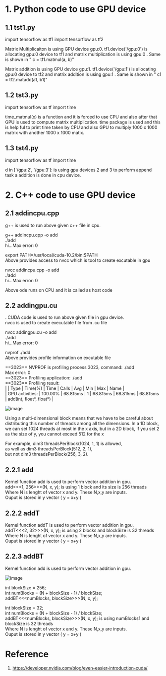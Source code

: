 
# 1. Python code to use GPU device
 
 ##  1.1  tst1.py 
  
import tensorflow as tf1
import tensorflow as tf2

 Matrix Multiplicaiton is using GPU device gpu:0. 
 tf1.device('/gpu:0') is  allocating gpu:0 device to tf1 and   matrix multiplication is using  gpu:0 .  Same is shown in " c = tf1.matmul(a, b)" 

 Matrix addition is using GPU device gpu:1. 
 tf1.device('/gpu:1') is  allocating gpu:0 device to tf2 and   matrix addition is using  gpu:1 .  Same is shown in "   c1 = tf2.matadd(a1, b1)" 
 
 
 
 ##  1.2  tst3.py 
  
import tensorflow as tf
import time

time_matmul(x) is a function and it is forced to  use CPU and also after that GPU is used to compute matrix multiplication.  time package is used and this is help ful to print time taken by CPU and also GPU to multiply 1000 x 1000 matrix with another 1000 x 1000 matix. 
 
 
  ##  1.3  tst4.py 
  
import tensorflow as tf
import time

d in ['/gpu:2', '/gpu:3']: is using  gpu devices 2  and 3 to perform append task a 
addition is done in cpu device.
 
# 2. C++ code to use GPU device
  
 ##  2.1  addincpu.cpp
  g++ is used to run above given c++ file in cpu. 
 
 g++ addincpu.cpp -o add <br>
 ./add  <br>
 hi...Max error: 0 <br>


export PATH=/usr/local/cuda-10.2/bin:$PATH <br>
Above provides access to nvcc which is tool to create excutable in gpu <br>

 nvcc addincpu.cpp -o add <br>
 ./add  <br>
 hi...Max error: 0 <br>

 
 Above ode  runs on  CPU  and it is called as  host code
 
  
 ##  2.2  addingpu.cu  <br>
  .
  CUDA code is used to run above given file in gpu device.   <br>
  nvcc is used to create executable file from .cu file
  
   nvcc addingpu.cu -o add <br>
 ./add  <br>
 hi...Max error: 0 <br>
 
  
  nvprof ./add <br>
  Above provides profile information on excutable file
  
  ==3023== NVPROF is profiling process 3023, command: ./add <br>
Max error: 0 <br>
==3023== Profiling application: ./add <br>
==3023== Profiling result:  <br>
|
        |	Type    |       Time(%)  	 |      Time | 	Calls  |	Avg   	|      Min |  	Max   |                       Name | <br>
       | GPU activities: |     100.00%  |     68.815ms |     1   |     68.815ms | 68.815ms | 68.815ms    |           add(int, float*, float*) |<br>


  
   ![image](https://user-images.githubusercontent.com/58679469/229171538-cc2a6003-f07d-4e29-8128-603b3c0267da.png)
   
Using a multi-dimensional block means that we have to be careful about distributing this number of threads among all the dimensions. In a 1D block, we can set 1024 threads at most in the x axis, but in a 2D block, if you set 2 as the size of y, you cannot exceed 512 for the x

For example, 
dim3 threadsPerBlock(1024, 1, 1) is allowed,  <br>
as well as dim3 threadsPerBlock(512, 2, 1),  <br>
but not dim3 threadsPerBlock(256, 3, 2).<br>

  
  
  ## 2.2.1  add
  Kernel function add is used to perform vector addition in gpu.  <br>
  add<<<1, 256>>>(N, x, y);  is using 1 block and its size is 256 threads   <br>
  Where N is lenght of vector x and y. These N,x,y are inputs.  <br>
  Ouput is stored in y vector ( y = x+y )
  
  ## 2.2.2  addT
  Kernel function addT is used to perform vector addition in gpu.  <br>
  addT<<<2, 32>>>(N, x, y);  is using 2 blocks and blockSize is 32 threads   <br>
  Where N is lenght of vector x and y. These N,x,y are inputs.  <br>
  Ouput is stored in y vector ( y = x+y )
  
  
   ## 2.2.3  addBT
  Kernel function add is used to perform vector addition in gpu.  <br>
  
  ![image](https://user-images.githubusercontent.com/58679469/229173375-a1c4ba72-9d7e-4cfd-8dc1-8f2cfed69986.png)

int blockSize = 256; <br> 
int numBlocks = (N + blockSize - 1) / blockSize; <br> 
addBT<<<numBlocks, blockSize>>>(N, x, y); <br> 


  
  int blockSize = 32;  <br>
   int numBlocks = (N + blockSize - 1) / blockSize;  <br> 
  addBT<<<numBlocks, blockSize>>>(N, x, y);  is using numBlocks1 and blockSize is 32 threads  <br>
  Where N is lenght of vector x and y. These N,x,y are inputs. <br>
  Ouput is stored in y vector ( y = x+y )
  
  
  
  
  # Reference
  1. https://developer.nvidia.com/blog/even-easier-introduction-cuda/ <br> 
